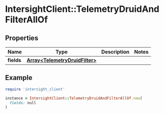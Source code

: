 # IntersightClient::TelemetryDruidAndFilterAllOf

## Properties

| Name | Type | Description | Notes |
| ---- | ---- | ----------- | ----- |
| **fields** | [**Array&lt;TelemetryDruidFilter&gt;**](TelemetryDruidFilter.md) |  |  |

## Example

```ruby
require 'intersight_client'

instance = IntersightClient::TelemetryDruidAndFilterAllOf.new(
  fields: null
)
```


